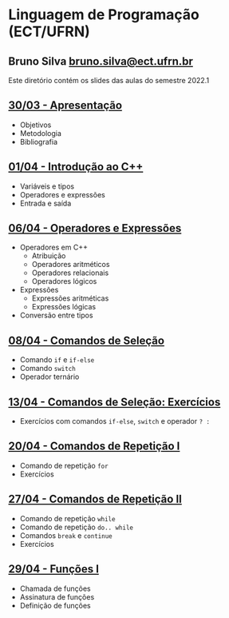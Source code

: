 # Linguagem de Programação (ECT/UFRN)

## Bruno Silva <bruno.silva@ect.ufrn.br>

Este diretório contém os slides das aulas do semestre 2022.1

## [30/03 - Apresentação](./01-intro)
 - Objetivos
 - Metodologia
 - Bibliografia

## [01/04 - Introdução ao C++](./02-cpp)
 - Variáveis e tipos
 - Operadores e expressões
 - Entrada e saída

## [06/04 - Operadores e Expressões](./03-operadores_e_expressoes/)
 - Operadores em C++
   - Atribuição
   - Operadores aritméticos
   - Operadores relacionais
   - Operadores lógicos
- Expressões
   - Expressões aritméticas
   - Expressões lógicas
- Conversão entre tipos

## [08/04 - Comandos de Seleção](./04-comandos_selecao/)
- Comando `if` e `if-else`
- Comando `switch`
- Operador ternário

## [13/04 - Comandos de Seleção: Exercícios](./exercicios_selecao/)
- Exercícios com comandos `if-else`, `switch` e operador `? :`

## [20/04 - Comandos de Repetição I](./05-comando_repeticao_for/)
- Comando de repetição `for`
- Exercícios

## [27/04 - Comandos de Repetição II](./06-comando_repeticao_while/)
- Comando de repetição `while`
- Comando de repetição `do.. while`
- Comandos `break` e `continue`
- Exercícios

## [29/04 - Funções I](./07-funcoes1/)
- Chamada de funções
- Assinatura de funções
- Definição de funções

<!--

## [12/11 - Funções II](./08-funcoes2/)
- Função sem retorno (funções tipo `void`)
- Passagem de parâmetro por valor por referência

## [17/11 - Funções III](./09-funcoes3/)
- Parâmetros de entrada
- Parâmetros de saída
- Parâmetros de entrada e saída

## [24/11 - Funções Recursivas](./10-funcoes_rec/)
- Funções recursivas
- Passo base e passo recursivo

## [01/12 - Vetores](./11-vetores/)
- Sintaxe de declaração
- Acesso às posições
- Inicialização
- Exercícios

## [03/12 - Funções e vetores](./12-funcoes_e_vetores/)
- Sintaxe de implementação de funções com vetores
- Funções recursivas com vetores
- Exercícios

## [10/12 - Matrizes](./13-matrizes/)
- Sintaxe de declaração
- Acesso às posições
- Inicialização
- Exercícios

## [15/12 - Geração de Números Aleatórios](./14-numeros_aleatorios/)
- Geração de números aleatórios em C++
- Geração de números aleatórios inteiros em intervalos de interesse
- Geração de números aleatórios reais
- Geração de caracteres aleatórios
- Exercícios

## [12/01 - Funções e Matrizes](./15-funcoes_e_matrizes/)
- Sintaxe de implementação de funções com matrizes
- Exercícios

## [19/01 - Strings I](./16-strings1/)
- Caractere delimitador `\0`
- Inicialização
- Entrada/saída
- Funções de manipulação de strings
    - `strlen`
    - `strcpy`
    - `strcat`
    - `strcmp`

## [21/01 - Strings II](./17-strings2/)
- Leitura de strings com espaços em branco
- Exercícios

## [28/01 - Tipos Estruturados I](./18-tipos_estruturados1/)
- Definição de tipos estruturados
- Operações com variáveis de tipos estruturados
- Vetores de variáveis de tipos estruturados
- Exercícios

## [02/02 - Tipos Estruturados II](./19-tipos_estruturados2/)
- Uso de tipos estruturados em funções
- Exercícios

## [09/02 - Ordenação](./20-ordenacao/)
- Ordenação
- Ordenação com tipos estruturados
  - Ordem crescente/decrescente de campos numéricos
  - Ordem alfabética de campos string

-->